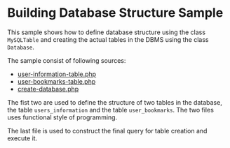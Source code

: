 # Building Database Structure Sample

This sample shows how to define database structure using the class `MySQLTable` and creating the actual tables in the DBMS using the class `Database`.

The sample consist of following sources:
* [user-information-table.php](user-information-table.php)
* [user-bookmarks-table.php](user-bookmarks-table.php)
* [create-database.php](create-database.php)

The fist two are used to define the structure of two tables in the database, the table `users_information` and the table `user_bookmarks`. The two files uses functional style of programming.

The last file is used to construct the final query for table creation and execute it.

